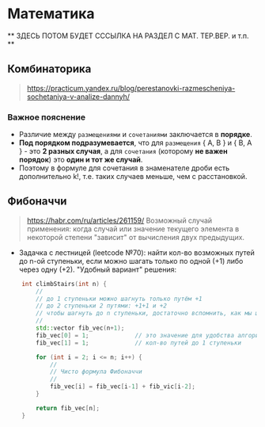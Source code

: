 # Математика
** ЗДЕСЬ ПОТОМ БУДЕТ СССЫЛКА НА РАЗДЕЛ С МАТ. ТЕР.ВЕР. и т.п. **

## Комбинаторика
> https://practicum.yandex.ru/blog/perestanovki-razmescheniya-sochetaniya-v-analize-dannyh/

### Важное пояснение
* Различие между `размещениями` и `сочетаниями` заключается в **порядке**.
* **Под порядком подразумевается**, что для `размещения` { А, B } и { B, A } - это **2 разных случая**, а для `сочетания` (которому **не важен порядок**) это **один и тот же случай**.
* Поэтому в формуле для сочетания в знаменателе дроби есть дополнительно k!, т.е. таких случаев меньше, чем с расстановкой.

## Фибоначчи
> https://habr.com/ru/articles/261159/
> Возможный случай применения: когда случай или значение текущего элемента в некоторой степени "зависит" от вычисления двух предыдущих.
* Задачка с лестницей (leetcode №70): найти кол-во возможных путей до n-ой ступеньки, если можно шагать только по одной (+1) либо через одну (+2). "Удобный вариант" решения:
```cpp
    int climbStairs(int n) {
        //
        // до 1 ступеньки можно шагнуть только путём +1
        // до 2 ступеньки 2 путями: +1+1 и +2
        // чтобы шагнуть до n ступеньки, достаточно вспомнить, как мы шагали до n-1 ступеньки и до n-2 ступеньки и сложить
        //
        std::vector fib_vec(n+1);
        fib_vec[0] = 1;             // это значение для удобства алгоритма, чтобы могли получить путь до 2 ступеньки
        fib_vec[1] = 1;             // кол-во путей до 1 ступеньки

        for (int i = 2; i <= n; i++) {
            //
            // Чисто формула Фибоначчи
            //
            fib_vec[i] = fib_vec[i-1] + fib_vic[i-2];
        }

        return fib_vec[n];
    }
```